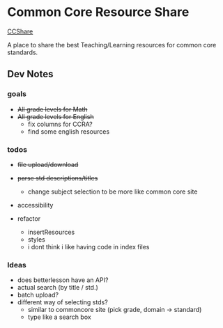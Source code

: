 # Common Core Resource Share

[CCShare](https://ccshare.herokuapp.com/cc/)

A place to share the best Teaching/Learning resources for common core standards.

## Dev Notes

### goals

- <s>All grade levels for Math</s>
- <s>All grade levels for English</s>
  - fix columns for CCRA?
  - find some english resources

### todos
- <s>file upload/download</s>

- <s>parse std descriptions/titles</s>
  - change subject selection to be more like common core site

- accessibility

- refactor
  - insertResources
  - styles
  - i dont think i like having code in index files

### Ideas
- does betterlesson have an API?
- actual search (by title / std.)
- batch upload?
- different way of selecting stds?
  - similar to commoncore site (pick grade, domain -> standard)
  - type like a search box

